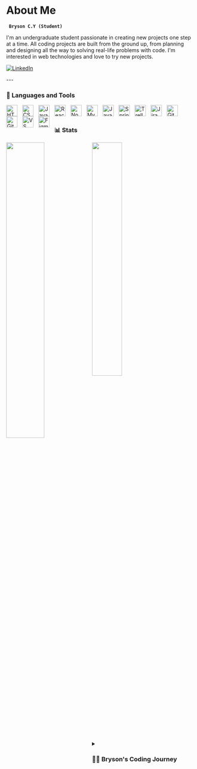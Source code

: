 # About Me
**` Bryson C.Y (Student)`**

I'm an undergraduate student passionate in creating new projects one step at a time. All coding projects are built from the ground up, from planning and designing all the way to solving real-life problems with code. I'm interested in web technologies and love to try new projects.

 <p align="left">
       <a href="https://linkedin.com/in/bryson-cy">
         <img alt="LinkedIn" src="https://img.shields.io/badge/LinkedIn-0077B5?style=for-the-badge&logo=linkedin&logoColor=white"/></a>
   </p>
---

### 🧰 Languages and Tools
<img align="left" alt="HTML" width="30px" style="padding-right:10px;" src="https://cdn.jsdelivr.net/gh/devicons/devicon/icons/html5/html5-plain.svg" />
<img align="left" alt="CSS" width="30px" style="padding-right:10px;" src="https://cdn.jsdelivr.net/gh/devicons/devicon/icons/css3/css3-plain.svg" />
<img align="left" alt="JavaScript" width="30px" style="padding-right:10px;" src="https://cdn.jsdelivr.net/gh/devicons/devicon/icons/javascript/javascript-plain.svg" />
<img align="left" alt="React" width="30px" style="padding-right:10px;" src="https://cdn.jsdelivr.net/gh/devicons/devicon/icons/react/react-original.svg" />
<img align="left" alt="NodeJS" width="30px" style="padding-right:10px;" src="https://cdn.jsdelivr.net/gh/devicons/devicon/icons/nodejs/nodejs-original.svg" />
<img align="left" alt="MySQL" width="30px" style="padding-right:10px;" src="https://cdn.jsdelivr.net/gh/devicons/devicon/icons/mysql/mysql-original-wordmark.svg" />

<img align="left" alt="Java" width="30px" style="padding-right:10px;" src="https://cdn.jsdelivr.net/gh/devicons/devicon/icons/java/java-original.svg"/>
<img align="left" alt="Spring" width="30px" style="padding-right:10px;" src="https://cdn.jsdelivr.net/gh/devicons/devicon/icons/spring/spring-original.svg" />

<img align="left" alt="Trello" width="30px" style="padding-right:10px;" src="https://cdn.jsdelivr.net/gh/devicons/devicon/icons/trello/trello-plain.svg" />
<img align="left" alt="Jira" width="30px" style="padding-right:10px;" src="https://cdn.jsdelivr.net/gh/devicons/devicon/icons/jira/jira-original.svg" />
<img align="left" alt="Git" width="30px" style="padding-right:10px;" src="https://cdn.jsdelivr.net/gh/devicons/devicon/icons/git/git-original.svg" />
<img align="left" alt="GitHub" width="30px" style="padding-right:10px;" src="https://cdn.jsdelivr.net/gh/devicons/devicon/icons/github/github-original.svg" />
<img align="left" alt="VS Code" width="30px" style="padding-right:10px;" src="https://cdn.jsdelivr.net/gh/devicons/devicon/icons/vscode/vscode-original.svg"/>
<img align="left" alt="Figma" width="30px" style="padding-right:10px;" src="https://cdn.jsdelivr.net/gh/devicons/devicon/icons/figma/figma-original.svg" />

<br />

#

### 📊 Stats

<img align="left" width="45%" src="https://github-readme-stats.vercel.app/api?username=bcytech&show_icons=true&theme=gruvbox" />
<img width="40%" src="https://github-readme-stats.vercel.app/api/top-langs/?username=bcytech&layout=compact" />

<!-- Draft
![My GitHub stats](https://github-readme-stats.vercel.app/api?username=bcytech&show_icons=true&theme=gruvbox)
![GitHub Streak](https://streak-stats.demolab.com?user=bcytech&theme=gruvbox&border_radius=4.5)
![Top Languages](https://github-readme-stats.vercel.app/api/top-langs/?username=bcytech&layout=compact)
 -->

#

<details>
 <summary><h3>👨‍💻 Bryson's Coding Journey</h3></summary>
   (Coming Soon)

#
